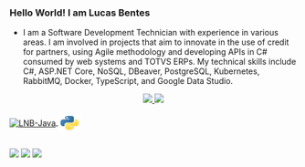 ### Hello World! I am Lucas Bentes

- I am a Software Development Technician with experience in various areas. I am involved in projects that aim to innovate in the use of credit for partners, using Agile methodology and developing APIs in C# consumed by web systems and TOTVS ERPs. My technical skills include C#, ASP.NET Core, NoSQL, DBeaver, PostgreSQL, Kubernetes, RabbitMQ, Docker, TypeScript, and Google Data Studio.

<div align="center">
  <a href="https://github.com/lnbentes">
  <img height="170em" src="https://github-readme-stats.vercel.app/api?username=lnbentes&show_icons=true&theme=dark&include_all_commits=true&count_private=true"/>
  <img height="170em" src="https://github-readme-stats.vercel.app/api/top-langs/?username=lnbentes&theme=blue-green&layout=compact"/>
</div>

  
<div style="display: inline_block"><br>
  <img align="center" alt="LNB-Java" height="30" width="40" src="https://cdn.jsdelivr.net/gh/devicons/devicon/icons/java/java-plain-wordmark.svg">
  <img align="center" alt="LNB-Python" height="30" width="40" src="https://raw.githubusercontent.com/devicons/devicon/master/icons/python/python-original.svg">
</div>
  
  ##
  
  <div> 
  <a href="https://www.linkedin.com/in/lnbentes/" target="_blank"><img src="https://img.shields.io/badge/-LinkedIn-%230077B5?style=for-the-badge&logo=linkedin&logoColor=white" target="_blank"></a> 
  <a href = "mailto:lnbentes@gmail.com"><img src="https://img.shields.io/badge/-Gmail-%23333?style=for-the-badge&logo=gmail&logoColor=white" target="_blank"></a>
  <a href="https://www.instagram.com/lnbentes/" target="_blank"><img src="https://img.shields.io/badge/-Instagram-%23E4405F?style=for-the-badge&logo=instagram&logoColor=white" target="_blank"></a>
    
</div>
